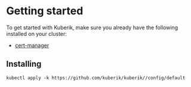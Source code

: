 # Getting started

To get started with Kuberik, make sure you already have the following installed on your cluster:

* [cert-manager](https://cert-manager.io/docs/installation/)

## Installing

```shell
kubectl apply -k https://github.com/kuberik/kuberik//config/default
```

